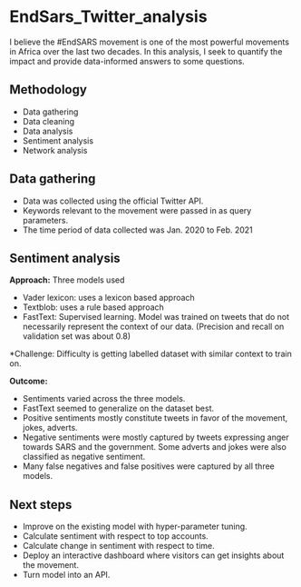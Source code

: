 # EndSars_Twitter_analysis

I believe the #EndSARS movement is one of the most powerful movements in Africa over the last two decades. In this analysis, I seek to quantify the impact and provide data-informed answers to some questions.

## Methodology

* Data gathering
* Data cleaning
* Data analysis
* Sentiment analysis
* Network analysis

## Data gathering

* Data was collected using the official Twitter API.
* Keywords relevant to the movement were passed in as query parameters.
* The time period of data collected was Jan. 2020 to Feb. 2021

## Sentiment analysis

**Approach:**
Three models used
* Vader lexicon: uses a lexicon based approach
* Textblob: uses a rule based approach
* FastText: Supervised learning. Model was trained on tweets that do not necessarily represent the context of our data. (Precision and recall on validation set was about 0.8)

*Challenge: Difficulty is getting labelled dataset with similar context to train on.

**Outcome:**
* Sentiments varied across the three models.
* FastText seemed to generalize on the dataset best.
* Positive sentiments mostly constitute tweets in favor of the movement, jokes, adverts.
* Negative sentiments were mostly captured by tweets expressing anger towards SARS and the government. Some adverts and jokes were also classified as negative sentiment.
* Many false negatives and false positives were captured by all three models. 

## Next steps

* Improve on the existing model with hyper-parameter tuning.
* Calculate sentiment with respect to top accounts.
* Calculate change in sentiment with respect to time.
* Deploy an interactive dashboard where visitors can get insights about the movement.
* Turn model into an API.


